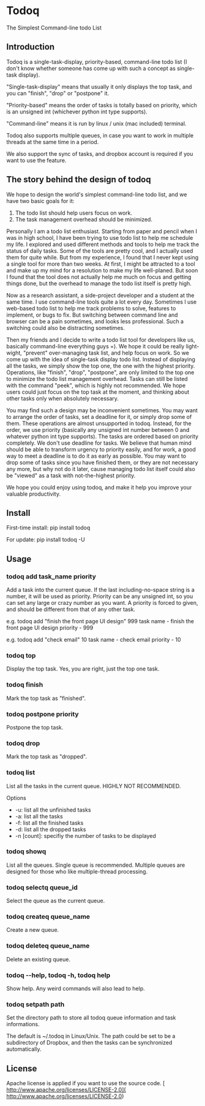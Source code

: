 # Todoq

The Simplest Command-line todo List

## Introduction

Todoq is a single-task-display, priority-based, command-line todo list (I don't know whether someone has come up with such a concept as 
single-task display).

"Single-task-display" means that usually it only displays the top task, and you can "finish", "drop" or "postpone" it.

"Priority-based" means the order of tasks is totally based on priority, which is an unsigned int (whichever python int type supports).

"Command-line" means it is run by linux / unix (mac included) terminal.

Todoq also supports multiple queues, in case you want to work in multiple threads at the same time in a period.

We also support the sync of tasks, and dropbox account is required if you want to use the feature.

## The story behind the design of todoq

We hope to design the world's simplest command-line todo list, and we have two basic goals for it:
1. The todo list should help users focus on work.
2. The task management overhead should be minimized.

Personally I am a todo list enthusiast. Starting from paper and pencil when I was in high school, I have been trying to use
todo list to help me schedule my life. I explored and used different methods and tools to help me track the status of
daily tasks. Some of the tools are pretty cool, and I actually used them for quite while. But from my experience, I found that I
never kept using a single tool for more than two weeks. At first, I might be attracted to a tool and make up my mind for a resolution
to make my life well-planed. But soon I found that the tool does not actually help me much on focus and getting things done, but the
overhead to manage the todo list itself is pretty high.

Now as a research assistant, a side-project developer and a student at the same time. I use command-line tools quite a lot every day.
Sometimes I use web-based todo list to help me track problems to solve, features to implement, or bugs to fix. But switching between
command line and browser can be a pain sometimes, and looks less professional. Such a switching could also be distracting sometimes.

Then my friends and I decide to write a todo list tool for developers like us, basically command-line everything guys =). We hope it 
could be really light-wight, "prevent" over-managing task list, and help focus on work. So we come up with the idea of single-task
display todo list. Instead of displaying all the tasks, we simply show the top one, the one with the highest priority. Operations,
like "finish", "drop", "postpone", are only limited to the top one to minimize the todo list management overhead. Tasks can still be
listed with the command "peek", which is highly not recommended. We hope users could just focus on the top task at the moment, and thinking
about other tasks only when absolutely necessary.

You may find such a design may be inconvenient sometimes. You may want to arrange the order of tasks, set a deadline for it, or simply drop
some of them. These operations are almost unsupported in todoq. Instead, for the order, we use priority (basically any unsigned int number between
0 and whatever python int type supports). The tasks are ordered based on priority completely. We don't use deadline for tasks. We believe that
human mind should be able to transform urgency to priority easily, and for work, a good way to meet a deadline is to do it as early as possible.
You may want to drop some of tasks since you have finished them, or they are not necessary any more, but why not do it later, cause managing todo
list itself could also be "viewed" as a task with not-the-highest priority.

We hope you could enjoy using todoq, and make it help you improve your valuable productivity.

 
## Install

First-time install:
pip install todoq

For update:
pip install todoq -U


## Usage

### todoq add task\_name priority

Add a task into the current queue. If the last including-no-space string is a number, it will be used as priority.
Priority can be any unsigned int, so you can set any large or crazy number as you want. A priority is forced to given,
and should be different from that of any other task.

e.g. 
todoq add "finish the front page UI design" 999
task name - finish the front page UI design
priority - 999

e.g. 
todoq add "check email" 10
task name - check email
priority - 10


### todoq top

Display the top task. Yes, you are right, just the top one task.

### todoq finish

Mark the top task as "finished".

### todoq postpone priority

Postpone the top task.

### todoq drop

Mark the top task as "dropped".

### todoq list

List all the tasks in the current queue. HIGHLY NOT RECOMMENDED.

Options

* \-u: list all the unfinished tasks
* \-a: list all the tasks
* \-f: list all the finished tasks
* \-d: list all the dropped tasks
* \-n [count]: specifiy the number of tasks to be displayed

### todoq showq

List all the queues. Single queue is recommended. Multiple queues are designed for those
who like multiple-thread processing.

### todoq selectq queue\_id

Select the queue as the current queue.

### todoq createq queue\_name

Create a new queue.

### todoq deleteq queue\_name

Delete an existing queue.

### todoq --help, todoq -h, todoq help

Show help. Any weird commands will also lead to help.

### todoq setpath path

Set the directory path to store all todoq queue information and task
informations.

The default is ~/.todoq in Linux/Unix. The path could be set to be a
subdirectory of Dropbox, and then the tasks can be synchronized automatically.


## License

Apache license is applied if you want to use the source code.
[ http://www.apache.org/licenses/LICENSE-2.0](
http://www.apache.org/licenses/LICENSE-2.0)
